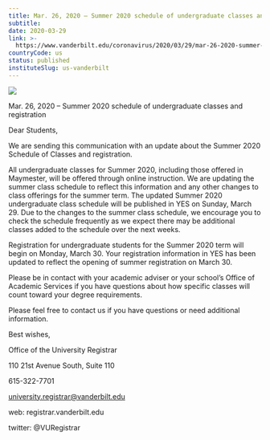 ```yaml
---
title: Mar. 26, 2020 – Summer 2020 schedule of undergraduate classes and registration
subtitle: 
date: 2020-03-29
link: >-
  https://www.vanderbilt.edu/coronavirus/2020/03/29/mar-26-2020-summer-2020-schedule-of-undergraduate-classes-and-registration/
countryCode: us
status: published
instituteSlug: us-vanderbilt
---
```

![](https://cdn.vanderbilt.edu/vu-wp0/wp-content/uploads/sites/327/2020/03/13115258/COVID19-featuredimage-1024x512.jpg)

Mar. 26, 2020 – Summer 2020 schedule of undergraduate classes and registration

Dear Students,

We are sending this communication with an update about the Summer 2020 Schedule of Classes and registration.

All undergraduate classes for Summer 2020, including those offered in Maymester, will be offered through online instruction. We are updating the summer class schedule to reflect this information and any other changes to class offerings for the summer term. The updated Summer 2020 undergraduate class schedule will be published in YES on Sunday, March 29. Due to the changes to the summer class schedule, we encourage you to check the schedule frequently as we expect there may be additional classes added to the schedule over the next weeks.

Registration for undergraduate students for the Summer 2020 term will begin on Monday, March 30. Your registration information in YES has been updated to reflect the opening of summer registration on March 30.

Please be in contact with your academic adviser or your school’s Office of Academic Services if you have questions about how specific classes will count toward your degree requirements.

Please feel free to contact us if you have questions or need additional information.

Best wishes,

Office of the University Registrar

110 21st Avenue South, Suite 110

615-322-7701

university.registrar@vanderbilt.edu

web: registrar.vanderbilt.edu

twitter: @VURegistrar